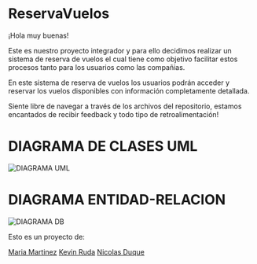 # ReservaVuelos
¡Hola muy buenas!

Este es nuestro proyecto integrador y para ello decidimos realizar un sistema de reserva de vuelos el cual tiene como objetivo facilitar estos procesos tanto para los usuarios como las compañias.

En este sistema de reserva de vuelos los usuarios podrán acceder y reservar los vuelos disponibles con información completamente detallada.

Siente libre de navegar a través de los archivos del repositorio, estamos encantados de recibir feedback y todo tipo de retroalimentación!

# DIAGRAMA DE CLASES UML

![DIAGRAMA UML](https://github.com/ad-nicolas/ReservaVuelos/blob/eb02d955f39a0aeb625a1bf048f015f985d13eb8/assets/Diagrama%20UML.png)

# DIAGRAMA ENTIDAD-RELACION

![DIAGRAMA DB](https://github.com/ad-nicolas/ReservaVuelos/blob/eb02d955f39a0aeb625a1bf048f015f985d13eb8/assets/Diagrama%20Entidad-Relacion.png)

Esto es un proyecto de:

[Maria Martinez](https://github.com/Mariayey12)
[Kevin Ruda](https://github.com/ElKev117)
[Nicolas Duque](https://github.com/ad-nicolas)
